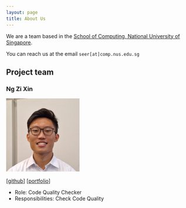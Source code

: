 ```yaml
---
layout: page
title: About Us
---
```


We are a team based in the [School of Computing, National University of Singapore](https://www.comp.nus.edu.sg).

You can reach us at the email `seer[at]comp.nus.edu.sg`

## Project team

### Ng Zi Xin

<img src="images/ngzixin.png" width="200px">

[[github](https://github.com/ngzixin)]
[[portfolio](team/ngzixin.md)]

* Role: Code Quality Checker
* Responsibilities: Check Code Quality

